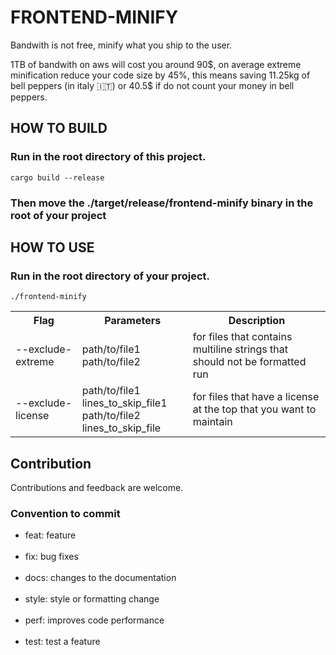 <h1>FRONTEND-MINIFY</h1>

<p><bold>Bandwith is not free<bold>, minify what you ship to the user.</p>

<p>1TB of bandwith on aws will cost you around 90$, on average extreme minification reduce your code size by 45%, this means saving 11.25kg of bell peppers (in italy 🇮🇹) or 40.5$ if do not count your money in bell peppers.</p>

<h2>HOW TO BUILD</h2>

<h3>Run in the root directory of this project.</h3>

<code>cargo build --release</code>

<h3>Then move the ./target/release/frontend-minify binary in the root of your project</h3>

<h2>HOW TO USE</h2>

<h3>Run in the root directory of your project.</h3>

<code>./frontend-minify</code>

<table>
  <tr>
    <th>Flag</th>
    <th>Parameters</th>
    <th>Description</th>
  </tr>
  <tr>
    <td>--exclude-extreme</td>
    <td>path/to/file1 <br> path/to/file2</td>
    <td>for files that contains multiline strings that should not be formatted run</td>
  </tr>
  <tr>
    <td>--exclude-license</td>
    <td>path/to/file1 lines_to_skip_file1 <br> path/to/file2 lines_to_skip_file</td>
    <td>for files that have a license at the top that you want to maintain</td>
  </tr>
</table> 

<h2>Contribution</h2>

<p>Contributions and feedback are welcome.</p>

<h3>Convention to commit</h3>

<ul>
  <li>feat: feature</li><br>
  <li>fix: bug fixes</li><br>
  <li>docs: changes to the documentation</li><br>
  <li>style: style or formatting change</li><br>
  <li>perf: improves code performance</li><br>
  <li>test: test a feature</li><br>
</ul>